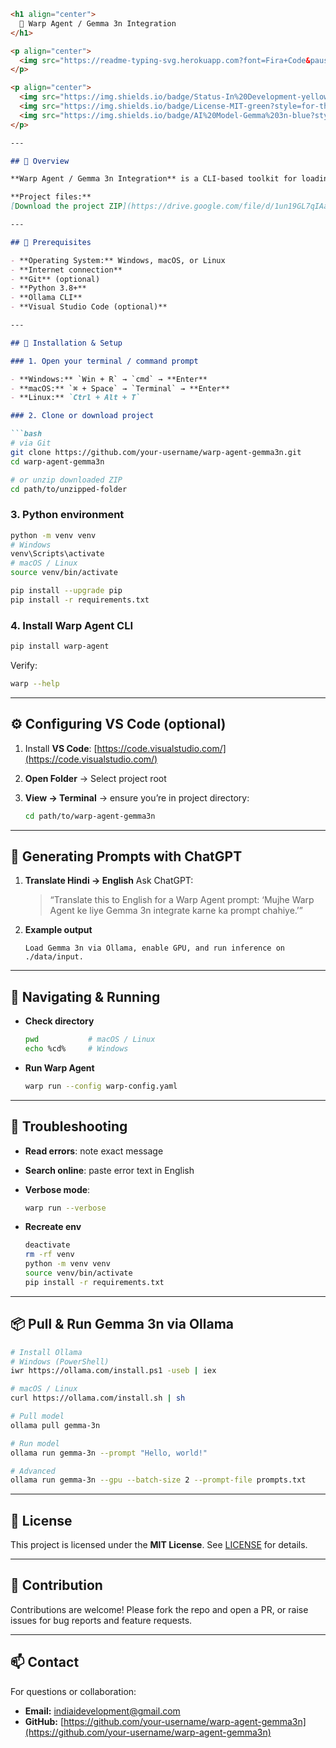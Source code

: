 ````markdown
<h1 align="center">
  🤖 Warp Agent / Gemma 3n Integration
</h1>

<p align="center">
  <img src="https://readme-typing-svg.herokuapp.com?font=Fira+Code&pause=700&color=FEE75C&center=true&width=600&lines=Welcome+to+Warp+Agent!;Integrate+Gemma+3n+with+Ollama;Automate+AI+Workflows" alt="Typing SVG" />
</p>

<p align="center">
  <img src="https://img.shields.io/badge/Status-In%20Development-yellow?style=for-the-badge" alt="Project Status" />
  <img src="https://img.shields.io/badge/License-MIT-green?style=for-the-badge" alt="License" />
  <img src="https://img.shields.io/badge/AI%20Model-Gemma%203n-blue?style=for-the-badge" alt="AI Model" />
</p>

---

## 📌 Overview

**Warp Agent / Gemma 3n Integration** is a CLI-based toolkit for loading and running the Gemma 3n large language model via Ollama. It automates environment setup, dependency installation, and provides helper commands to streamline AI-driven workflows.

**Project files:**  
[Download the project ZIP](https://drive.google.com/file/d/1un19GL7qIAaYFD-IcdA5P5o_8xGloqcf/view?usp=sharing)

---

## 🧰 Prerequisites

- **Operating System:** Windows, macOS, or Linux  
- **Internet connection**  
- **Git** (optional)  
- **Python 3.8+**  
- **Ollama CLI**  
- **Visual Studio Code (optional)**  

---

## 🚀 Installation & Setup

### 1. Open your terminal / command prompt

- **Windows:** `Win + R` → `cmd` → **Enter**  
- **macOS:** `⌘ + Space` → `Terminal` → **Enter**  
- **Linux:** `Ctrl + Alt + T`

### 2. Clone or download project

```bash
# via Git
git clone https://github.com/your-username/warp-agent-gemma3n.git
cd warp-agent-gemma3n

# or unzip downloaded ZIP
cd path/to/unzipped-folder
````

### 3. Python environment

```bash
python -m venv venv
# Windows
venv\Scripts\activate
# macOS / Linux
source venv/bin/activate

pip install --upgrade pip
pip install -r requirements.txt
```

### 4. Install Warp Agent CLI

```bash
pip install warp-agent
```

Verify:

```bash
warp --help
```

---

## ⚙️ Configuring VS Code (optional)

1. Install **VS Code**: [https://code.visualstudio.com/](https://code.visualstudio.com/)
2. **Open Folder** → Select project root
3. **View → Terminal** → ensure you’re in project directory:

   ```bash
   cd path/to/warp-agent-gemma3n
   ```

---

## 💬 Generating Prompts with ChatGPT

1. **Translate Hindi → English**
   Ask ChatGPT:

   > “Translate this to English for a Warp Agent prompt: ‘Mujhe Warp Agent ke liye Gemma 3n integrate karne ka prompt chahiye.’”
2. **Example output**

   ```
   Load Gemma 3n via Ollama, enable GPU, and run inference on ./data/input.
   ```

---

## 📂 Navigating & Running

* **Check directory**

  ```bash
  pwd           # macOS / Linux
  echo %cd%     # Windows
  ```
* **Run Warp Agent**

  ```bash
  warp run --config warp-config.yaml
  ```

---

## 🐛 Troubleshooting

* **Read errors**: note exact message
* **Search online**: paste error text in English
* **Verbose mode**:

  ```bash
  warp run --verbose
  ```
* **Recreate env**

  ```bash
  deactivate
  rm -rf venv
  python -m venv venv
  source venv/bin/activate
  pip install -r requirements.txt
  ```

---

## 📦 Pull & Run Gemma 3n via Ollama

```bash
# Install Ollama
# Windows (PowerShell)
iwr https://ollama.com/install.ps1 -useb | iex

# macOS / Linux
curl https://ollama.com/install.sh | sh

# Pull model
ollama pull gemma-3n

# Run model
ollama run gemma-3n --prompt "Hello, world!"

# Advanced
ollama run gemma-3n --gpu --batch-size 2 --prompt-file prompts.txt
```

---

## 📄 License

This project is licensed under the **MIT License**. See [LICENSE](LICENSE) for details.

---

## 🤝 Contribution

Contributions are welcome! Please fork the repo and open a PR, or raise issues for bug reports and feature requests.

---

## 📫 Contact

For questions or collaboration:

* **Email:** [indiaidevelopment@gmail.com](mailto:indiaidevelopment@gmail.com)
* **GitHub:** [https://github.com/your-username/warp-agent-gemma3n](https://github.com/your-username/warp-agent-gemma3n)

```
```

